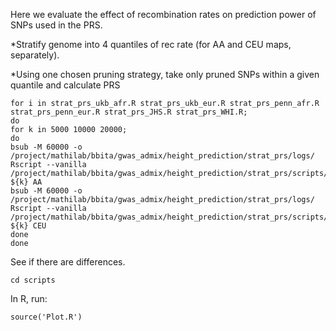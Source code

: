 Here we evaluate the effect of recombination rates on prediction power of SNPs used in the PRS.

*Stratify genome into 4 quantiles of rec rate (for AA and CEU maps, separately).

*Using one chosen pruning strategy, take only pruned SNPs within a given quantile and calculate PRS

```
for i in strat_prs_ukb_afr.R strat_prs_ukb_eur.R strat_prs_penn_afr.R strat_prs_penn_eur.R strat_prs_JHS.R strat_prs_WHI.R;
do
for k in 5000 10000 20000;
do
bsub -M 60000 -o /project/mathilab/bbita/gwas_admix/height_prediction/strat_prs/logs/ Rscript --vanilla /project/mathilab/bbita/gwas_admix/height_prediction/strat_prs/scripts/${i} ${k} AA
bsub -M 60000 -o /project/mathilab/bbita/gwas_admix/height_prediction/strat_prs/logs/ Rscript --vanilla /project/mathilab/bbita/gwas_admix/height_prediction/strat_prs/scripts/${i} ${k} CEU
done
done
```

See if there are differences.

```
cd scripts
```

In R, run:


```
source('Plot.R')
```



